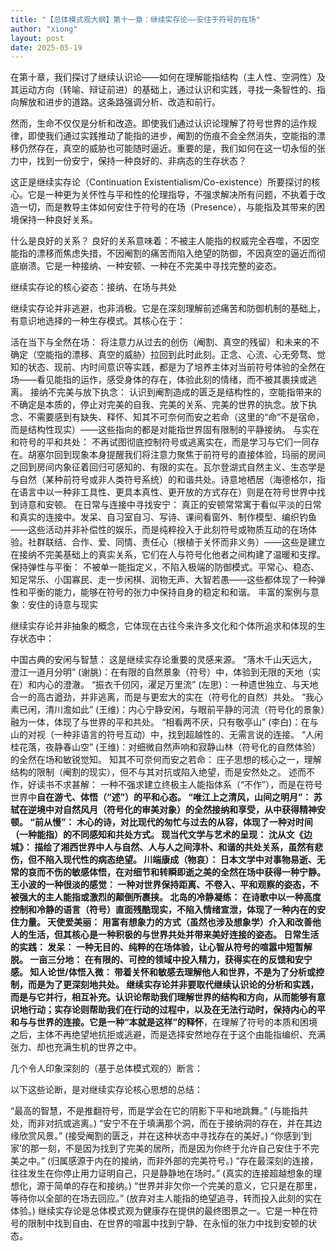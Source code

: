 ```yaml
---
title: "【总体模式观大纲】第十一章：继续实存论——安住于符号的在场"
author: "xiong"
layout: post
date: 2025-05-19
---
```


在第十章，我们探讨了继续认识论——如何在理解能指结构（主人性、空洞性）及其运动方向（转喻、辩证前进）的基础上，通过认识和实践，寻找一条智性的、指向解放和进步的道路。这条路强调分析、改造和前行。

然而，生命不仅仅是分析和改造。即使我们通过认识论理解了符号世界的运作规律，即使我们通过实践推动了能指的进步，阉割的伤痕不会全然消失，空能指的漂移仍然存在，真空的威胁也可能随时逼近。重要的是，我们如何在这一切永恒的张力中，找到一份安宁，保持一种良好的、非病态的生存状态？

这正是继续实存论（Continuation Existentialism/Co-existence）所要探讨的核心。它是一种更为关怀性与平和性的伦理指导，不强求解决所有问题，不执着于改造一切，而是教导主体如何安住于符号的在场（Presence），与能指及其带来的困境保持一种良好关系。

什么是良好的关系？ 良好的关系意味着：不被主人能指的权威完全吞噬，不因空能指的漂移而焦虑失措，不因阉割的痛苦而陷入绝望的防御，不因真空的逼近而彻底崩溃。它是一种接纳、一种安顿、一种在不完美中寻找完整的姿态。

继续实存论的核心姿态：接纳、在场与共处

继续实存论并非逃避，也非消极。它是在深刻理解前述痛苦和防御机制的基础上，有意识地选择的一种生存模式。其核心在于：

活在当下与全然在场： 将注意力从过去的创伤（阉割、真空的残留）和未来的不确定（空能指的漂移、真空的威胁）拉回到此时此刻。正念、心流、心无旁骛、觉知的状态、现前、内时间意识等实践，都是为了培养主体对当前符号体验的全然在场——看见能指的运作，感受身体的存在，体验此刻的情绪，而不被其裹挟或逃离。
接纳不完美与放下执念： 认识到阉割造成的匮乏是结构性的，空能指带来的不确定是本质的，停止对完美的自我、完美的关系、完美的世界的执念。放下执念、不需要感到有缺失、释怀、知其不可奈何而安之若命（这里的“命”不是宿命，而是结构性现实）——这些指向的都是对能指世界固有限制的平静接纳。
与实在和符号的平和共处： 不再试图彻底控制符号或逃离实在，而是学习与它们一同存在。胡塞尔回到现象本身提醒我们将注意力聚焦于前符号的直接体验，玛丽的房间之回到房间内象征着回归可感知的、有限的实在。瓦尔登湖式自然主义、生态学是与自然（某种前符号或非人类符号系统）的和谐共处。诗意地栖居（海德格尔，指在语言中以一种非工具性、更具本真性、更开放的方式存在）则是在符号世界中找到诗意和安顿。
在日常与连接中寻找安宁： 真正的安顿常常寓于看似平淡的日常和真实的连接中。发呆、自习室自习、写诗、课间看窗外、制作模型、编织钓鱼——这些活动并非补偿性的娱乐，而是纯粹投入于此刻符号或物质互动的在场体验。社群联结、合作、爱、同情、责任心（根植于关怀而非义务）——这些是建立在接纳不完美基础上的真实关系，它们在人与符号化他者之间构建了温暖和支撑。
保持弹性与平衡： 不被单一能指定义，不陷入极端的防御模式。平常心、稳态、知足常乐、小国寡民、走一步闲棋、润物无声、大智若愚——这些都体现了一种弹性和平衡的能力，能够在符号的张力中保持自身的稳定和和谐。
丰富的案例与意象：安住的诗意与现实

继续实存论并非抽象的概念，它体现在古往今来许多文化和个体所追求和体现的生存状态中：

中国古典的安闲与智慧： 这是继续实存论重要的灵感来源。
“落木千山天远大，澄江一道月分明” (谢朓)：在有限的自然景象（符号）中，体验到无限的天地（实在）和内心的澄澈。
“振衣千仞冈，濯足万里流” (左思)：一种遗世独立、与天地合一的高古遒劲，并非逃离，而是与更宏大的实在（符号化的自然）共处。
“我心素已闲，清川澹如此” (王维)：内心宁静安闲，与眼前平静的河流（符号化的景象）融为一体，体现了与世界的平和共处。
“相看两不厌，只有敬亭山” (李白)：在与山的对视（一种非语言的符号互动）中，找到超越性的、无需言说的连接。
“人闲桂花落，夜静春山空” (王维)：对细微自然声响和寂静山林（符号化的自然体验）的全然在场和敏锐觉知。
知其不可奈何而安之若命： 庄子思想的核心之一，理解结构的限制（阉割的现实），但不与其对抗或陷入绝望，而是安然处之。
述而不作，好读书不求甚解： 一种不强求建立终极主人能指体系（“不作”），而是在符号世界中**自在游弋、体悟（“述”）**的平和心态。
“唯江上之清风，山间之明月”： 苏轼在逆境中对自然风月（符号化的审美对象）的全然接纳和享受，从中获得精神安顿。
“前从慢”： 木心的诗，对比现代的匆忙与过去的从容，体现了一种对时间（一种能指）的不同感知和共处方式。
现当代文学与艺术的呈现：
沈从文《边城》： 描绘了湘西世界中人与自然、人与人之间淳朴、和谐的共处关系，虽然有悲伤，但不陷入现代性的病态绝望。
川端康成（物哀）： 日本文学中对事物易逝、无常的哀而不伤的敏感体悟，在对细节和转瞬即逝之美的全然在场中获得一种宁静。
王小波的一种很淡的感觉： 一种对世界保持距离、不卷入、平和观察的姿态，不被强大的主人能指或激烈的颠倒所裹挟。
北岛的冷静凝练： 在诗歌中以一种高度控制和冷静的语言（符号）直面残酷现实，不陷入情绪宣泄，体现了一种内在的安住力量。
天使爱美丽： 用富有想象力的方式（虽然也涉及想象学）介入和改善他人的生活，但其核心是一种积极的与世界共处并带来美好连接的姿态。
日常生活的实践：
发呆： 一种无目的、纯粹的在场体验，让心智从符号的喧嚣中短暂解脱。
一亩三分地： 在有限的、可控的领域中投入精力，获得实在的反馈和安宁感。
知人论世/体悟入微： 带着关怀和敏感去理解他人和世界，不是为了分析或控制，而是为了更深刻地共处。
继续实存论并非要取代继续认识论的分析和实践，而是与它并行，相互补充。认识论帮助我们理解世界的结构和方向，从而能够有意识地行动；实存论则帮助我们在行动的过程中，以及在无法行动时，保持内心的平和与与世界的连接。它是一种**“本就是这样”的释怀**，在理解了符号的本质和困境之后，主体不再绝望地抗拒或逃避，而是选择安然地存在于这个由能指编织、充满张力、却也充满生机的世界之中。

几个令人印象深刻的（基于总体模式观的）断言：

以下这些论断，是对继续实存论核心思想的总结：

“最高的智慧，不是推翻符号，而是学会在它的阴影下平和地跳舞。” (与能指共处，而非对抗或逃离。)
“安宁不在于填满那个洞，而在于接纳洞的存在，并在其边缘欣赏风景。” (接受阉割的匮乏，并在这种状态中寻找存在的美好。)
“你感到‘到家’的那一刻，不是因为找到了完美的居所，而是因为你终于允许自己安住于不完美之中。” (归属感源于内在的接纳，而非外部的完美符号。)
“存在最深刻的连接，往往发生在你停止用力证明自己，只是静静地在场时。” (真实的连接超越想象的理想化，源于简单的存在和接纳。)
“世界并非欠你一个完美的意义，它只是在那里，等待你以全部的在场去回应。” (放弃对主人能指的绝望追寻，转而投入此刻的实在体验。)
继续实存论是总体模式观为健康存在提供的最终图景之一。它是一种在符号的限制中找到自由、在世界的喧嚣中找到宁静、在永恒的张力中找到安顿的状态。